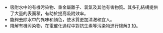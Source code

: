 - 吸附水中的有機污染物、重金屬離子、氯氣及其他有害物質。其多孔結構提供了大量的表面積，有助於提高吸附效率。
- 能夠去除水中的異味和顏色，使水質更加清澈和宜人。
- 降解有機污染物，在電催化過程中對抗生素等污染物進行降解[3](https://www.semanticscholar.org/paper/f5b44fc37d9ce2153596cf33112d36a720c4d258) [10](https://www.semanticscholar.org/paper/37ae6f5bfc13ec54eb5fa162318d2219cd207396)。
